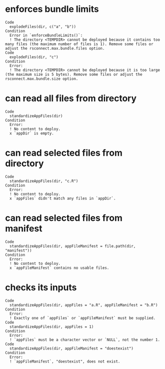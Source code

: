 # enforces bundle limits

    Code
      explodeFiles(dir, c("a", "b"))
    Condition
      Error in `enforceBundleLimits()`:
      ! The directory <TEMPDIR> cannot be deployed because it contains too many files (the maximum number of files is 1). Remove some files or adjust the rsconnect.max.bundle.files option.
    Code
      explodeFiles(dir, "c")
    Condition
      Error:
      ! The directory <TEMPDIR> cannot be deployed because it is too large (the maximum size is 5 bytes). Remove some files or adjust the rsconnect.max.bundle.size option.

# can read all files from directory

    Code
      standardizeAppFiles(dir)
    Condition
      Error:
      ! No content to deploy.
      x `appDir` is empty.

# can read selected files from directory

    Code
      standardizeAppFiles(dir, "c.R")
    Condition
      Error:
      ! No content to deploy.
      x `appFiles` didn't match any files in `appDir`.

# can read selected files from manifest

    Code
      standardizeAppFiles(dir, appFileManifest = file.path(dir, "manifest"))
    Condition
      Error:
      ! No content to deploy.
      x `appFileManifest` contains no usable files.

# checks its inputs

    Code
      standardizeAppFiles(dir, appFiles = "a.R", appFileManifest = "b.R")
    Condition
      Error:
      ! Exactly one of `appFiles` or `appFileManifest` must be supplied.
    Code
      standardizeAppFiles(dir, appFiles = 1)
    Condition
      Error:
      ! `appFiles` must be a character vector or `NULL`, not the number 1.
    Code
      standardizeAppFiles(dir, appFileManifest = "doestexist")
    Condition
      Error:
      ! `appFileManifest`, "doestexist", does not exist.

